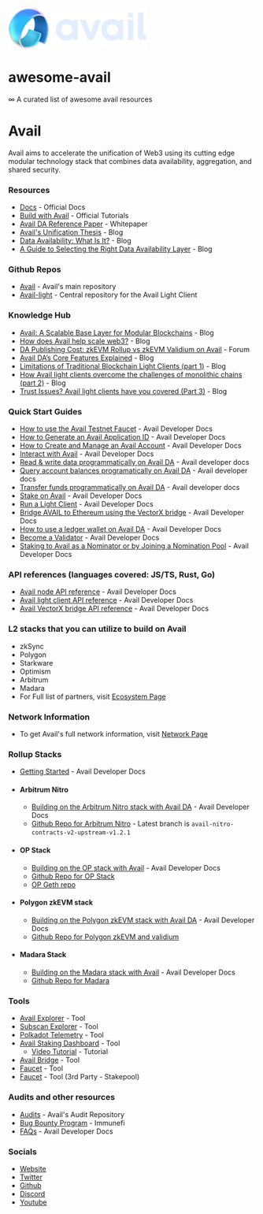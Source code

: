 ![](./avail_logo.svg)

# awesome-avail

∞ A curated list of awesome avail resources

# Avail

Avail aims to accelerate the unification of Web3 using its cutting edge modular technology stack that combines data availability, aggregation, and shared security.

### Resources

- [Docs](https://docs.availproject.org/) - Official Docs
- [Build with Avail](https://docs.availproject.org/docs/build-with-avail/overview) - Official Tutorials
- [Avail DA Reference Paper]([https://github.com/availproject/data-availability/blob/master/reference%20document/README.md](https://github.com/availproject/data-availability/blob/93c547ce4efce3e992b573179a8d22b3657fdcee/reference%20document/Avail%20Reference%20Paper%20v2.1%206%20Nov%202024.pdf)) - Whitepaper
- [Avail's Unification Thesis](https://blog.availproject.org/the-avail-vision-accelerating-the-unification-of-web3/) - Blog
- [Data Availability: What Is It?](https://blog.availproject.org/data-availability-what-is-it/) - Blog
- [A Guide to Selecting the Right Data Availability Layer](https://blog.availproject.org/a-guide-to-selecting-the-right-data-availability-layer/) - Blog

### Github Repos

- [Avail](https://github.com/availproject/avail) - Avail's main repository
- [Avail-light](https://github.com/availproject/avail-light) - Central repository for the Avail Light Client

### Knowledge Hub

- [Avail: A Scalable Base Layer for Modular Blockchains](https://blog.availproject.org/avail-a-scalable-base-layer-for-modular-blockchains/) - Blog
- [How does Avail help scale web3?](https://blog.availproject.org/6-ways-avail-scales-web3-foundations-for-mass-adoption/) - Blog
- [DA Publishing Cost: zkEVM Rollup vs zkEVM Validium on Avail](https://forum.availproject.org/t/da-publishing-cost-zkevm-rollup-vs-zkevm-validium-on-avail/439/1) - Forum
- [Avail DA’s Core Features Explained](https://blog.availproject.org/avails-core-features-explained/) - Blog
- [Limitations of Traditional Blockchain Light Clients (part 1)](https://blog.availproject.org/the-evolution-of-light-clients-part-1/) - Blog
- [How Avail light clients overcome the challenges of monolithic chains (part 2)](https://blog.availproject.org/avail-light-clients/) - Blog
- [Trust Issues? Avail light clients have you covered (Part 3)](https://blog.availproject.org/light-clients-part-3/) - Blog

### Quick Start Guides

- [How to use the Avail Testnet Faucet](https://docs.availproject.org/docs/build-with-avail/interact-with-avail-da/faucet) - Avail Developer Docs
- [How to Generate an Avail Application ID](https://docs.availproject.org/docs/build-with-avail/interact-with-avail-da/app-id) - Avail Developer Docs
- [How to Create and Manage an Avail Account](https://docs.availproject.org/user-guides/accounts) - Avail Developer Docs
- [Interact with Avail](https://docs.availproject.org/docs/build-with-avail/interact-with-avail-da) - Avail Developer Docs
- [Read & write data programmatically on Avail DA](https://docs.availproject.org/docs/build-with-avail/interact-with-avail-da/read-write-on-avail) - Avail developer docs
- [Query account balances programatically on Avail DA](https://docs.availproject.org/docs/build-with-avail/interact-with-avail-da/query-balances) - Avail developer docs
- [Transfer funds programmatically on Avail DA](https://docs.availproject.org/docs/build-with-avail/interact-with-avail-da/transfer-balances) - Avail developer docs
- [Stake on Avail](https://docs.availproject.org/docs/stake-on-avail/overview) - Avail Developer Docs
- [Run a Light Client](https://docs.availproject.org/docs/operate-a-node/run-a-light-client/0010-light-client) - Avail Developer Docs
- [Bridge AVAIL to Ethereum using the VectorX bridge](https://docs.availproject.org/user-guides/vectorx) - Avail Developer Docs
- [How to use a ledger wallet on Avail DA](https://docs.availproject.org/user-guides/ledger-avail) - Avail Developer Docs
- [Become a Validator](https://docs.availproject.org/docs/operate-a-node/become-a-validator) - Avail Developer Docs
- [Staking to Avail as a Nominator or by Joining a Nomination Pool](https://docs.availproject.org/user-guides/staking-governance/stake-on-avail) - Avail Developer Docs

### API references (languages covered: JS/TS, Rust, Go)

- [Avail node API reference](https://docs.availproject.org/api-reference/avail-node-api) - Avail Developer Docs
- [Avail light client API reference](https://docs.availproject.org/api-reference/avail-lc-api) - Avail Developer Docs
- [Avail VectorX bridge API reference](https://docs.availproject.org/api-reference/avail-bridge-api) - Avail Developer Docs

### L2 stacks that you can utilize to build on Avail

- zkSync
- Polygon
- Starkware
- Optimism
- Arbitrum
- Madara
- For Full list of partners, visit [Ecosystem Page](https://www.availproject.org/ecosystem)

### Network Information

- To get Avail's full network information, visit [Network Page](https://docs.availproject.org/docs/networks)

### Rollup Stacks

- [Getting Started](https://docs.availproject.org/docs/build-with-avail/overview) - Avail Developer Docs

- #### Arbitrum Nitro
  - [Building on the Arbitrum Nitro stack with Avail DA](https://docs.availproject.org/docs/build-with-avail/Optimium/arbitrum-nitro/overview) - Avail Developer Docs
  - [Github Repo for Arbitrum Nitro](https://github.com/availproject/nitro-contracts) - Latest branch is `avail-nitro-contracts-v2-upstream-v1.2.1`
- #### OP Stack
  - [Building on the OP stack with Avail](https://docs.availproject.org/docs/build-with-avail/Optimium/op-stack/overview) - Avail Developer Docs
  - [Github Repo for OP Stack](https://github.com/availproject/optimism-Alt-DA-Avail)
  - [OP Geth repo](https://github.com/ethereum-optimism/op-geth)
- #### Polygon zkEVM stack
  - [Building on the Polygon zkEVM stack with Avail DA](https://docs.availproject.org/docs/build-with-avail/Validium/zkevm/overview) - Avail Developer Docs
  - [Github Repo for Polygon zkEVM and validium](https://github.com/availproject/validium-contracts)
- #### Madara Stack
  - [Building on the Madara stack with Avail](https://docs.availproject.org/docs/build-with-avail/Validium/madara/overview) - Avail Developer Docs
  - [Github Repo for Madara](https://github.com/madara-alliance/madara)

### Tools

- [Avail Explorer](https://explorer.avail.so/#/explorer) - Tool
- [Subscan Explorer](https://avail.subscan.io/) - Tool
- [Polkadot Telemetry](https://telemetry.avail.so/#list/0xb91746b45e0346cc2f815a520b9c6cb4d5c0902af848db0a80f85932d2e8276a) - Tool
- [Avail Staking Dashboard](https://staking.avail.tools/#/overview) - Tool
  - [Video Tutorial](https://www.youtube.com/watch?v=FSn_VHI_wBE) - Tutorial
- [Avail Bridge](https://bridge.availproject.org/) - Tool
- [Faucet](https://faucet.avail.tools/) - Tool
- [Faucet](https://faucet.stakepool.dev.br/) - Tool (3rd Party - Stakepool)

### Audits and other resources
- [Audits](https://github.com/availproject/audits) - Avail's Audit Repository
- [Bug Bounty Program](https://immunefi.com/bug-bounty/avail/information/) - Immunefi
- [FAQs](https://docs.availproject.org/docs/faqs) - Avail Developer Docs


### Socials

- [Website](https://www.availproject.org/)
- [Twitter](https://twitter.com/availproject)
- [Github](https://github.com/availproject)
- [Discord](https://discord.com/invite/y6fHnxZQX8)
- [Youtube](https://www.youtube.com/@Availproject)
